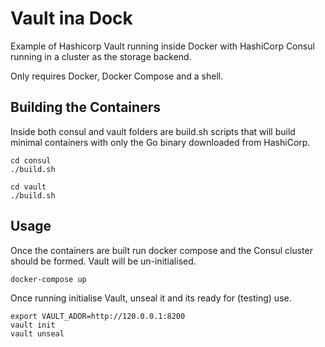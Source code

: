 Vault ina Dock
==============

Example of Hashicorp Vault running inside Docker with HashiCorp Consul running in a cluster as the storage backend.

Only requires Docker, Docker Compose and a shell.

Building the Containers
-----------------------

Inside both consul and vault folders are build.sh scripts that will build minimal containers with only the Go binary
downloaded from HashiCorp.

    cd consul
    ./build.sh
    
    cd vault
    ./build.sh

Usage
-----

Once the containers are built run docker compose and the Consul cluster should be formed. Vault will be un-initialised. 

    docker-compose up

Once running initialise Vault, unseal it and its ready for (testing) use.

    export VAULT_ADDR=http://120.0.0.1:8200
    vault init
    vault unseal
